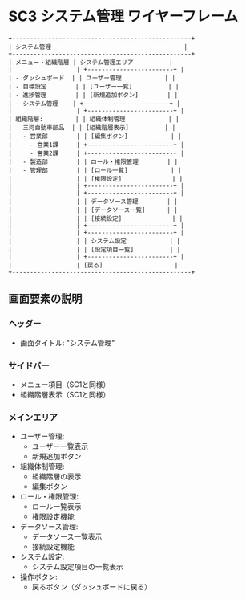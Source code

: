 # SC3 システム管理 ワイヤーフレーム

```
+--------------------------------------------------+
| システム管理                                     |
+--------------------------------------------------+
| メニュー・組織階層 | システム管理エリア          |
|                  | +------------------------+ |
| - ダッシュボード  | | ユーザー管理            | |
| - 目標設定        | | [ユーザー一覧]          | |
| - 進捗管理        | | [新規追加ボタン]        | |
| - システム管理    | +------------------------+ |
|                  | +------------------------+ |
| 組織階層:         | | 組織体制管理            | |
| - 三河自動車部品  | | [組織階層表示]          | |
|   - 営業部        | | [編集ボタン]            | |
|     - 営業1課     | +------------------------+ |
|     - 営業2課     | +------------------------+ |
|   - 製造部        | | ロール・権限管理        | |
|   - 管理部        | | [ロール一覧]            | |
|                  | | [権限設定]              | |
|                  | +------------------------+ |
|                  | +------------------------+ |
|                  | | データソース管理        | |
|                  | | [データソース一覧]      | |
|                  | | [接続設定]              | |
|                  | +------------------------+ |
|                  | +------------------------+ |
|                  | | システム設定            | |
|                  | | [設定項目一覧]          | |
|                  | +------------------------+ |
|                  | [戻る]                    |
+--------------------------------------------------+
```

## 画面要素の説明

### ヘッダー
- 画面タイトル: "システム管理"

### サイドバー
- メニュー項目（SC1と同様）
- 組織階層表示（SC1と同様）

### メインエリア
- ユーザー管理:
  - ユーザー一覧表示
  - 新規追加ボタン
- 組織体制管理:
  - 組織階層の表示
  - 編集ボタン
- ロール・権限管理:
  - ロール一覧表示
  - 権限設定機能
- データソース管理:
  - データソース一覧表示
  - 接続設定機能
- システム設定:
  - システム設定項目の一覧表示
- 操作ボタン:
  - 戻るボタン（ダッシュボードに戻る）

